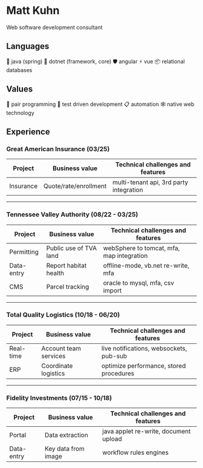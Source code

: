 # Matt Kuhn

Web software development consultant

## Languages

🍵 java (spring) 🤖 dotnet (framework, core) 🛡️ angular ⚡ vue 📦 relational databases

## Values 

🍐 pair programming 🧪 test driven development 📋 automation 🕸️ native web technology

## Experience

### Great American Insurance (03/25)

| Project    | Business value         | Technical challenges and features         |
| ---------- | ---------------------- | ----------------------------------------- |
| Insurance  | Quote/rate/enrollment  | multi-tenant api, 3rd party integration   |

***

### Tennessee Valley Authority (08/22 - 03/25)

| Project    | Business value         | Technical challenges and features         |
| ---------- | ---------------------- | ----------------------------------------- |
| Permitting | Public use of TVA land | webSphere to tomcat, mfa, map integration |
| Data-entry | Report habitat health  | offline-mode, vb.net re-write, mfa        |
| CMS        | Parcel tracking        | oracle to mysql, mfa, csv import          |

***

### Total Quality Logistics (10/18 - 06/20)

| Project    | Business value         | Technical challenges and features         |
| ---------- | ---------------------- | ----------------------------------------- |
| Real-time  | Account team services  | live notifications, websockets, pub-sub   |
| ERP        | Coordinate logistics   | optimize performance, stored procedures   |

***

### Fidelity Investments (07/15 - 10/18)

| Project    | Business value         | Technical challenges and features         |
| ---------- | ---------------------- | ----------------------------------------- |
| Portal     | Data extraction        | java applet re-write, document upload     |
| Data-entry | Key data from image    | workflow rules engines                    |

